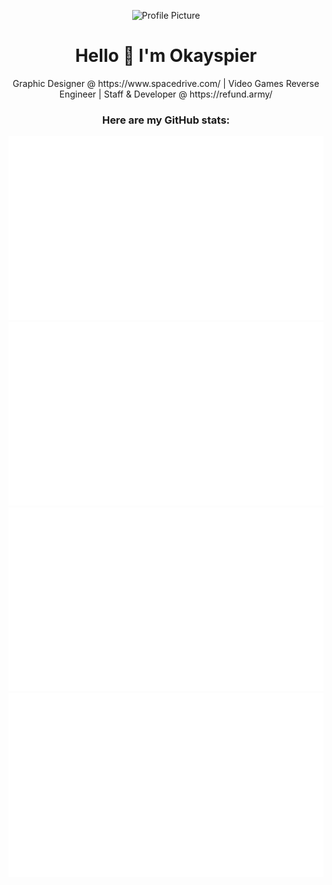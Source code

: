 <p align="center">
  <p align="center">
    <img width="150" height="150" src="https://file.coffee/u/RlYr98BMGGp83kDY9DgGk.jpg" alt="Profile Picture">
      </p>
    <h1 align="center"><b>Hello 👋 I'm Okayspier</b></h1>
    <p align="center">
      Graphic Designer @ https://www.spacedrive.com/ | Video Games Reverse Engineer | Staff & Developer @ https://refund.army/
</p>

<p align="center">
  <p align="center">
    <h3 align="center">Here are my GitHub stats:</h3>
  </p>
    <p align="center">
  <img src="https://raw.githubusercontent.com/necione/github-stats/master/generated/overview.svg#gh-dark-mode-only" />
  <img src="https://raw.githubusercontent.com/necione/github-stats/master/generated/languages.svg#gh-dark-mode-only" />
  <img src="https://raw.githubusercontent.com/necione/github-stats/master/generated/overview.svg#gh-light-mode-only" />
  <img src="https://raw.githubusercontent.com/necione/github-stats/master/generated/languages.svg#gh-light-mode-only" />
</p>
